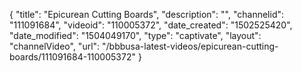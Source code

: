 {
    "title": "Epicurean Cutting Boards",
    "description": "",
    "channelid": "111091684",
    "videoid": "110005372",
    "date_created": "1502525420",
    "date_modified": "1504049170",
    "type": "captivate",
    "layout": "channelVideo",
    "url": "\/bbbusa-latest-videos\/epicurean-cutting-boards\/111091684-110005372"
}